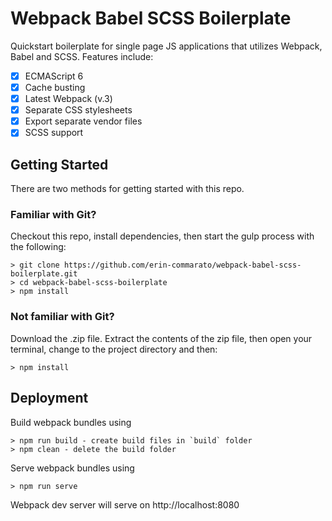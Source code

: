 # Webpack Babel SCSS Boilerplate

Quickstart boilerplate for single page JS applications that utilizes Webpack, Babel and SCSS. Features include:
- [x] ECMAScript 6
- [x] Cache busting
- [x] Latest Webpack (v.3)
- [x] Separate CSS stylesheets
- [x] Export separate vendor files
- [x] SCSS support

## Getting Started

There are two methods for getting started with this repo.

### Familiar with Git?

Checkout this repo, install dependencies, then start the gulp process with the following:

```
> git clone https://github.com/erin-commarato/webpack-babel-scss-boilerplate.git
> cd webpack-babel-scss-boilerplate
> npm install
```

### Not familiar with Git?

Download the .zip file. Extract the contents of the zip file, then open your terminal, change
to the project directory and then:

```
> npm install
```

## Deployment

Build webpack bundles using

```
> npm run build - create build files in `build` folder
> npm clean - delete the build folder
```

Serve webpack bundles using

```
> npm run serve
```

Webpack dev server will serve on http://localhost:8080
